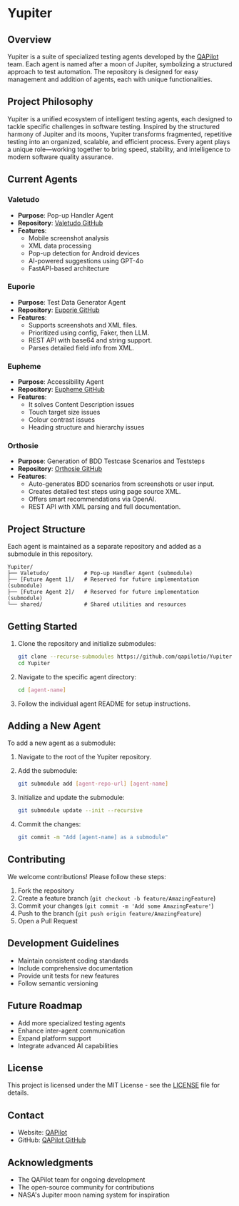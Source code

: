 # Yupiter

## Overview

Yupiter is a suite of specialized testing agents developed by the [QAPilot](https://qapilot.io) team. Each agent is named after a moon of Jupiter, symbolizing a structured approach to test automation. The repository is designed for easy management and addition of agents, each with unique functionalities.

## Project Philosophy

Yupiter is a unified ecosystem of intelligent testing agents, each designed to tackle specific challenges in software testing. Inspired by the structured harmony of Jupiter and its moons, Yupiter transforms fragmented, repetitive testing into an organized, scalable, and efficient process. Every agent plays a unique role—working together to bring speed, stability, and intelligence to modern software quality assurance.

## Current Agents

### Valetudo

- **Purpose**: Pop-up Handler Agent
- **Repository**: [Valetudo GitHub](https://github.com/qapilothq/Valetudo)
- **Features**:
  - Mobile screenshot analysis
  - XML data processing
  - Pop-up detection for Android devices
  - AI-powered suggestions using GPT-4o
  - FastAPI-based architecture

### Euporie

- **Purpose**: Test Data Generator Agent
- **Repository**: [Euporie GitHub](https://github.com/qapilothq/Euporie)
- **Features**:
  - Supports screenshots and XML files.
  - Prioritized using config, Faker, then LLM.
  - REST API with base64 and string support.
  - Parses detailed field info from XML.

### Eupheme

- **Purpose**: Accessibility Agent
- **Repository**: [Eupheme GitHub](https://github.com/qapilothq/Eupheme)
- **Features**:
  - It solves Content Description issues
  - Touch target size issues
  - Colour contrast issues
  - Heading structure and hierarchy issues
 
### Orthosie

- **Purpose**: Generation of BDD Testcase Scenarios and Teststeps
- **Repository**: [Orthosie GitHub](https://github.com/qapilothq/Orthosie)
- **Features**:
  - Auto-generates BDD scenarios from screenshots or user input.
  - Creates detailed test steps using page source XML.
  - Offers smart recommendations via OpenAI.
  - REST API with XML parsing and full documentation.

## Project Structure

Each agent is maintained as a separate repository and added as a submodule in this repository.

```
Yupiter/
├── Valetudo/           # Pop-up Handler Agent (submodule)
├── [Future Agent 1]/   # Reserved for future implementation (submodule)
├── [Future Agent 2]/   # Reserved for future implementation (submodule)
└── shared/             # Shared utilities and resources
```

## Getting Started

1. Clone the repository and initialize submodules:

   ```bash
   git clone --recurse-submodules https://github.com/qapilotio/Yupiter.git
   cd Yupiter
   ```

2. Navigate to the specific agent directory:

   ```bash
   cd [agent-name]
   ```

3. Follow the individual agent README for setup instructions.

## Adding a New Agent

To add a new agent as a submodule:

1. Navigate to the root of the Yupiter repository.
2. Add the submodule:

   ```bash
   git submodule add [agent-repo-url] [agent-name]
   ```

3. Initialize and update the submodule:

   ```bash
   git submodule update --init --recursive
   ```

4. Commit the changes:

   ```bash
   git commit -m "Add [agent-name] as a submodule"
   ```

## Contributing

We welcome contributions! Please follow these steps:

1. Fork the repository
2. Create a feature branch (`git checkout -b feature/AmazingFeature`)
3. Commit your changes (`git commit -m 'Add some AmazingFeature'`)
4. Push to the branch (`git push origin feature/AmazingFeature`)
5. Open a Pull Request

## Development Guidelines

- Maintain consistent coding standards
- Include comprehensive documentation
- Provide unit tests for new features
- Follow semantic versioning

## Future Roadmap

- Add more specialized testing agents
- Enhance inter-agent communication
- Expand platform support
- Integrate advanced AI capabilities

## License

This project is licensed under the MIT License - see the [LICENSE](LICENSE) file for details.

## Contact

- Website: [QAPilot](https://qapilot.io)
- GitHub: [QAPilot GitHub](https://github.com/qapilotio)

## Acknowledgments

- The QAPilot team for ongoing development
- The open-source community for contributions
- NASA's Jupiter moon naming system for inspiration
